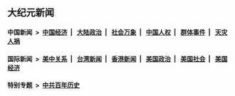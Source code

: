 ## 大纪元新闻

#### 中国新闻 &nbsp;>&nbsp; [中国经济](indexes/ncid283/README.md?05160445) &nbsp;| &nbsp; [大陆政治](indexes/ncid277/README.md?05160445) &nbsp;| &nbsp; [社会万象](indexes/ncid282/README.md?05160445) &nbsp;| &nbsp; [中国人权](indexes/ncid278/README.md?05160445) &nbsp;| &nbsp; [群体事件](indexes/ncid279/README.md?05160445) &nbsp;| &nbsp; [天灾人祸](indexes/ncid280/README.md?05160445)

#### 国际新闻 &nbsp;>&nbsp; [美中关系](indexes/nf1412576/README.md?05160445) &nbsp;| &nbsp; [台湾新闻](indexes/ncid1349361/README.md?05160445) &nbsp;| &nbsp; [香港新闻](indexes/ncid1349362/README.md?05160445) &nbsp;| &nbsp; [美国政治](indexes/ncid1078159/README.md?05160445) &nbsp;| &nbsp; [美国社会](indexes/ncid1078160/README.md?05160445) &nbsp;| &nbsp; [美国经济](indexes/ncid1078158/README.md?05160445)

#### 特别专题 &nbsp;>&nbsp; [中共百年历史](https://github.com/epoch-news/epoch-special/blob/master/README.md?05160445)  
